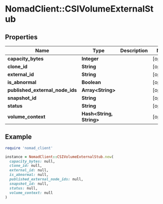 # NomadClient::CSIVolumeExternalStub

## Properties

| Name | Type | Description | Notes |
| ---- | ---- | ----------- | ----- |
| **capacity_bytes** | **Integer** |  | [optional] |
| **clone_id** | **String** |  | [optional] |
| **external_id** | **String** |  | [optional] |
| **is_abnormal** | **Boolean** |  | [optional] |
| **published_external_node_ids** | **Array&lt;String&gt;** |  | [optional] |
| **snapshot_id** | **String** |  | [optional] |
| **status** | **String** |  | [optional] |
| **volume_context** | **Hash&lt;String, String&gt;** |  | [optional] |

## Example

```ruby
require 'nomad_client'

instance = NomadClient::CSIVolumeExternalStub.new(
  capacity_bytes: null,
  clone_id: null,
  external_id: null,
  is_abnormal: null,
  published_external_node_ids: null,
  snapshot_id: null,
  status: null,
  volume_context: null
)
```

